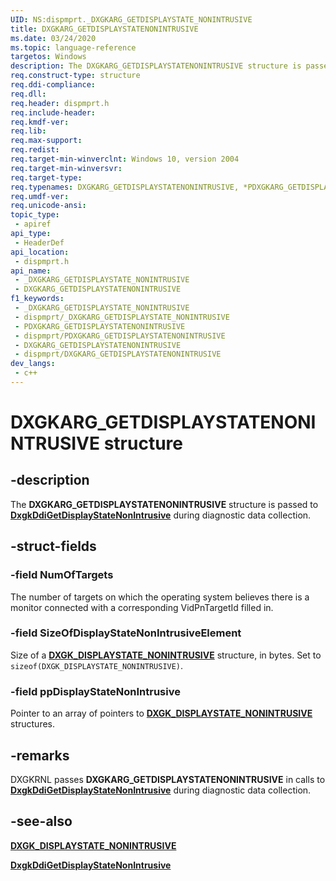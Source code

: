 ```yaml
---
UID: NS:dispmprt._DXGKARG_GETDISPLAYSTATE_NONINTRUSIVE
title: DXGKARG_GETDISPLAYSTATENONINTRUSIVE
ms.date: 03/24/2020
ms.topic: language-reference
targetos: Windows
description: The DXGKARG_GETDISPLAYSTATENONINTRUSIVE structure is passed to DxgkDdiGetDisplayStateNonIntrusive during diagnostic data collection.
req.construct-type: structure
req.ddi-compliance: 
req.dll: 
req.header: dispmprt.h
req.include-header: 
req.kmdf-ver: 
req.lib: 
req.max-support: 
req.redist: 
req.target-min-winverclnt: Windows 10, version 2004
req.target-min-winversvr: 
req.target-type: 
req.typenames: DXGKARG_GETDISPLAYSTATENONINTRUSIVE, *PDXGKARG_GETDISPLAYSTATENONINTRUSIVE
req.umdf-ver: 
req.unicode-ansi: 
topic_type:
 - apiref
api_type:
 - HeaderDef
api_location:
 - dispmprt.h
api_name:
 - _DXGKARG_GETDISPLAYSTATE_NONINTRUSIVE
 - DXGKARG_GETDISPLAYSTATENONINTRUSIVE
f1_keywords:
 - _DXGKARG_GETDISPLAYSTATE_NONINTRUSIVE
 - dispmprt/_DXGKARG_GETDISPLAYSTATE_NONINTRUSIVE
 - PDXGKARG_GETDISPLAYSTATENONINTRUSIVE
 - dispmprt/PDXGKARG_GETDISPLAYSTATENONINTRUSIVE
 - DXGKARG_GETDISPLAYSTATENONINTRUSIVE
 - dispmprt/DXGKARG_GETDISPLAYSTATENONINTRUSIVE
dev_langs:
 - c++
---
```


# DXGKARG_GETDISPLAYSTATENONINTRUSIVE structure


## -description

The **DXGKARG_GETDISPLAYSTATENONINTRUSIVE** structure is passed to [**DxgkDdiGetDisplayStateNonIntrusive**](nc-dispmprt-dxgkddi_getdisplaystatenonintrusive.md) during diagnostic data collection.

## -struct-fields

### -field NumOfTargets

The number of targets on which the operating system believes there is a monitor connected with a corresponding VidPnTargetId filled in.

### -field SizeOfDisplayStateNonIntrusiveElement

Size of a [**DXGK_DISPLAYSTATE_NONINTRUSIVE**](ns-dispmprt-dxgk_displaystate_nonintrusive.md) structure, in bytes. Set to ```sizeof(DXGK_DISPLAYSTATE_NONINTRUSIVE)```.

### -field ppDisplayStateNonIntrusive

Pointer to an array of pointers to [**DXGK_DISPLAYSTATE_NONINTRUSIVE**](ns-dispmprt-dxgk_displaystate_nonintrusive.md) structures.

## -remarks

DXGKRNL passes **DXGKARG_GETDISPLAYSTATENONINTRUSIVE** in calls to [**DxgkDdiGetDisplayStateNonIntrusive**](nc-dispmprt-dxgkddi_getdisplaystatenonintrusive.md) during diagnostic data collection.

## -see-also

[**DXGK_DISPLAYSTATE_NONINTRUSIVE**](ns-dispmprt-dxgk_displaystate_nonintrusive.md)

[**DxgkDdiGetDisplayStateNonIntrusive**](nc-dispmprt-dxgkddi_getdisplaystatenonintrusive.md)

